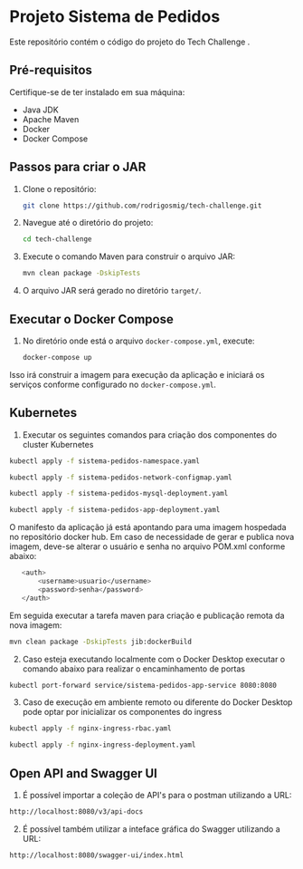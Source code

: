 # Projeto Sistema de Pedidos

Este repositório contém o código do projeto do Tech Challenge .

## Pré-requisitos

Certifique-se de ter instalado em sua máquina:

- Java JDK
- Apache Maven
- Docker
- Docker Compose

## Passos para criar o JAR

1. Clone o repositório:

    ```bash
    git clone https://github.com/rodrigosmig/tech-challenge.git
    ```

2. Navegue até o diretório do projeto:

    ```bash
    cd tech-challenge
    ```

3. Execute o comando Maven para construir o arquivo JAR:

    ```bash
    mvn clean package -DskipTests
    ```

4. O arquivo JAR será gerado no diretório `target/`.

## Executar o Docker Compose

1. No diretório onde está o arquivo `docker-compose.yml`, execute:

    ```bash
    docker-compose up
    ```

Isso irá construir a imagem para execução da aplicação e iniciará os serviços conforme configurado
no `docker-compose.yml`.

## Kubernetes

1. Executar os seguintes comandos para criação dos componentes do cluster Kubernetes

```bash
kubectl apply -f sistema-pedidos-namespace.yaml
```

```bash
kubectl apply -f sistema-pedidos-network-configmap.yaml
```

```bash
kubectl apply -f sistema-pedidos-mysql-deployment.yaml
```

```bash
kubectl apply -f sistema-pedidos-app-deployment.yaml
```

O manifesto da aplicação já está apontando para uma imagem hospedada no repositório docker hub. Em caso de necessidade
de gerar e publica nova imagem, deve-se alterar o usuário e senha no arquivo POM.xml conforme abaixo:

```bash
   <auth>
       <username>usuario</username>
       <password>senha</password>
   </auth>
```

Em seguida executar a tarefa maven para criação e publicação remota da nova imagem:

```bash
mvn clean package -DskipTests jib:dockerBuild
```

2. Caso esteja executando localmente com o Docker Desktop executar o comando abaixo para realizar o
   encaminhamento de portas

```bash
kubectl port-forward service/sistema-pedidos-app-service 8080:8080
```

3. Caso de execução em ambiente remoto ou diferente do Docker Desktop pode optar por inicializar os
   componentes do ingress

```bash
kubectl apply -f nginx-ingress-rbac.yaml
```

```bash
kubectl apply -f nginx-ingress-deployment.yaml
```

## Open API and Swagger UI

1. É possível importar a coleção de API's para o postman utilizando a URL:

```bash
http://localhost:8080/v3/api-docs
```

2. É possível também utilizar a inteface gráfica do Swagger utilizando a URL:

```bash
http://localhost:8080/swagger-ui/index.html
``` 
